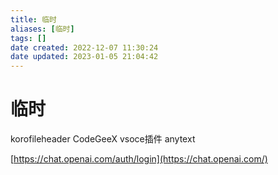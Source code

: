 ```yaml
---
title: 临时
aliases: [临时]
tags: []
date created: 2022-12-07 11:30:24
date updated: 2023-01-05 21:04:42
---
```


# 临时

korofileheader CodeGeeX vsoce插件 anytext

[https://chat.openai.com/auth/login](https://chat.openai.com/)
